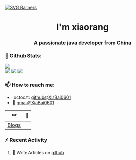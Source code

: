 [![SVG Banners](https://svg-banners.vercel.app/api?type=origin&text1=Welcom💖&width=1000&height=400)](https://github.com/Akshay090/svg-banners)

<h1 align="center">I'm xiaorang</h1>
<h3 align="center">A passionate java developer from China</h3>

### 🌈 Github Stats:
<a href="https://count.getloli.com"><img align="center" src="https://count.getloli.com/get/@xihuanxiaorang?theme=rule34"></a><br>
<img src = "https://github-readme-stats.vercel.app/api?username=xihuanxiaorang&bg_color=30,e96443,904e95&title_color=fff&text_color=fff">
<img src = "http://github-readme-streak-stats.herokuapp.com?user=xihuanxiaorang&theme=dracula">
<img src = "https://github-profile-summary-cards.vercel.app/api/cards/profile-details?username=xihuanxiaorang&theme=monokai">

### 📫 How to reach me:
- :octocat: [github@XiaBai0601](https://github.com/XiaBai0601)
- :email: [gmail@XiaBai0601](mailto:whw1489185654@gmail.com)


| :pencil2: | :book:  |
| --- | --- |
| [Blogs](https://XiaBai0601.github.io/) |

### ⚡ Recent Activity
<!--START_SECTION:activity-->
1. 🍭 Write Articles on [github](https://github.com/XiaBai0601/)
<!--END_SECTION:activity-->

<!--
**XiaBai0601/XiaBai0601** is a ✨ _special_ ✨ repository because its `README.md` (this file) appears on your GitHub profile.

Here are some ideas to get you started:

- 🔭 I’m currently working on ...
- 🌱 I’m currently learning ...
- 👯 I’m looking to collaborate on ...
- 🤔 I’m looking for help with ...
- 💬 Ask me about ...
- 📫 How to reach me: ...
- 😄 Pronouns: ...
- ⚡ Fun fact: ...
-->
